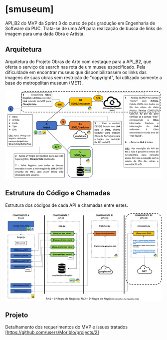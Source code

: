 # [smuseum]
 API_B2 do MVP da Sprint 3 do curso de pós gradução em Engenharia de Software da PUC.
 Trata-se de uma API para realização de busca de links de imagem para uma dada Obra e Artista.

## Arquitetura
Arquitetura do Projeto Obras de Arte com destaque para a API_B2, que oferta o serviço de search nas rota de um museu especificado. Pela dificuldade em encontrar museus que disponibilizassem os links das imagens de suas obras sem restrição de "copyright", foi utilizado somente a base do metropolitan museum (MET).

![API_B2](https://github.com/Moriblo/smuseum/blob/main/API_B2.png)

## Estrutura do Código e Chamadas
Estrutura dos códigos de cada API e chamadas entre estes.

![COMP_B2](https://github.com/Moriblo/smuseum/blob/main/COMP_B2.png)

## Projeto
Detalhamento dos requerimentos do MVP e issues tratados [https://github.com/users/Moriblo/projects/2]
